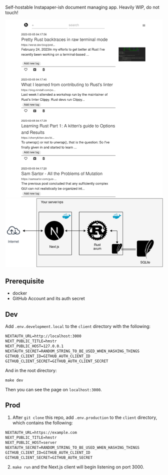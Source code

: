 Self-hostable Instapaper-ish document managing app.
Heavily WIP, do not touch!

![screenshot.png](screenshots/screenshot.png)
![diagram.png](screenshots/diagram.png)

## Prerequisite
- docker
- GitHub Account and its auth secret

## Dev
Add `.env.development.local` to the `client` directory with the following:
```
NEXTAUTH_URL=http://localhost:3000
NEXT_PUBLIC_TITLE=hmstr
NEXT_PUBLIC_HOST=127.0.0.1
NEXTAUTH_SECRET=RANDOM_STRING_TO_BE_USED_WHEN_HASHING_THINGS
GITHUB_CLIENT_ID=GITHUB_AUTH_CLIENT_ID
GITHUB_CLIENT_SECRET=GITHUB_AUTH_CLIENT_SECRET
```

And in the root directory:
```
make dev 
```
Then you can see the page on `localhost:3000`.

## Prod
1. After `git clone` this repo, add `.env.production` to the `client` directory, which contains the following:
```
NEXTAUTH_URL=https://example.com
NEXT_PUBLIC_TITLE=hmstr
NEXT_PUBLIC_HOST=server
NEXTAUTH_SECRET=RANDOM_STRING_TO_BE_USED_WHEN_HASHING_THINGS
GITHUB_CLIENT_ID=GITHUB_AUTH_CLIENT_ID
GITHUB_CLIENT_SECRET=GITHUB_AUTH_SECRET
```
2. `make run` and the Next.js client will begin listening on port 3000.
